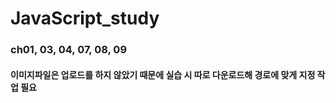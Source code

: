 # JavaScript_study

### ch01, 03, 04, 07, 08, 09
#### 이미지파일은 업로드를 하지 않았기 때문에 실습 시 따로 다운로드해 경로에 맞게 지정 작업 필요
